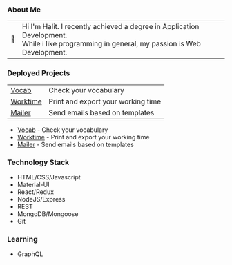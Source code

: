 <!--
### Hi there 👋


**halitfirat/halitfirat** is a ✨ _special_ ✨ repository because its `README.md` (this file) appears on your GitHub profile.

Here are some ideas to get you started:

- 🔭 I’m currently working on ...
- 🌱 I’m currently learning ...
- 👯 I’m looking to collaborate on ...
- 🤔 I’m looking for help with ...
- 💬 Ask me about ...
- 📫 How to reach me: ...
- 😄 Pronouns: ...
- ⚡ Fun fact: ...
-->

<h3>About Me</h3>

<table>
  <tr>
    <td>
      👋
    </td>
    <td>
      Hi I'm Halit. I recently achieved a degree in Application Development.<br>
      While i like programming in general, my passion is Web Development.
    </td>
  </tr>
</table>

<h3>Deployed Projects</h3>

<table>
    <tr>
    <td>
      <a href="https://github.com/halitfirat/vocab" target="_blank">Vocab</a>
    </td>
    <td>
      Check your vocabulary
    </td>
  </tr>    
  <tr>
    <td>
      <a href="https://github.com/halitfirat/worktime" target="_blank">Worktime</a>
    </td>
    <td>
      Print and export your working time
    </td>
  </tr>    
  <tr>
    <td>
      <a href="https://github.com/halitfirat/mailer" target="_blank">Mailer</a>
    </td>
    <td>
      Send emails based on templates
    </td>
  </tr>
</table>
<ul>
  <li><a href="https://github.com/halitfirat/vocab" target="_blank">Vocab</a> - Check your vocabulary</li>
  <li><a href="https://github.com/halitfirat/worktime" target="_blank">Worktime</a> - Print and export your working time</li>
  <li><a href="https://github.com/halitfirat/mailer" target="_blank">Mailer</a> - Send emails based on templates</li>
</ul>

<h3>Technology Stack</h3>

<ul>
  <li>HTML/CSS/Javascript</li>
  <li>Material-UI</li>
  <li>React/Redux</li>
  <li>NodeJS/Express</li>
  <li>REST</li>
  <li>MongoDB/Mongoose</li>
  <li>Git</li>
</ul>

<h3>Learning</h3>

<ul>
  <li>GraphQL</li>
</ul>

